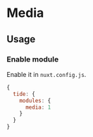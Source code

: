 # Media

## Usage

### Enable module

Enable it in `nuxt.config.js`.

```js
{
  tide: {
    modules: {
      media: 1
    }
  }
}
```
